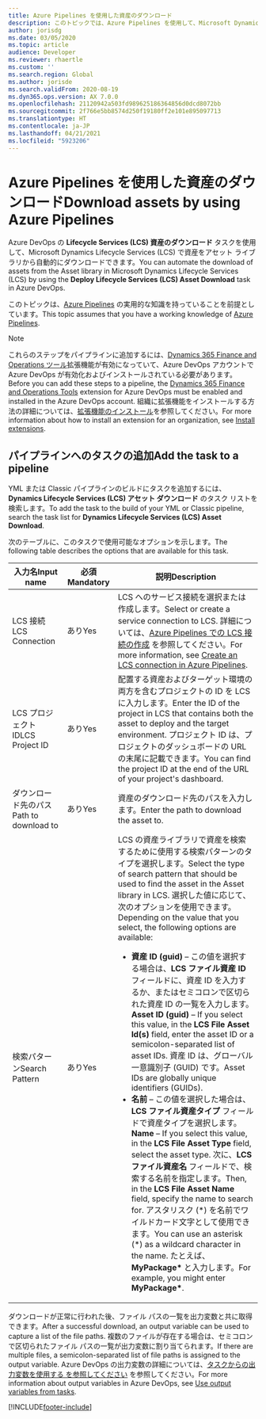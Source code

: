 ```yaml
---
title: Azure Pipelines を使用した資産のダウンロード
description: このトピックでは、Azure Pipelines を使用して、Microsoft Dynamics Lifecycle Services (LCS) で資産をアセット ライブラリからダウンロードする方法について説明します。
author: jorisdg
ms.date: 03/05/2020
ms.topic: article
audience: Developer
ms.reviewer: rhaertle
ms.custom: ''
ms.search.region: Global
ms.author: jorisde
ms.search.validFrom: 2020-08-19
ms.dyn365.ops.version: AX 7.0.0
ms.openlocfilehash: 21120942a503fd989625186364856d0dcd8072bb
ms.sourcegitcommit: 2f766e5bb8574d250f19180ff2e101e895097713
ms.translationtype: HT
ms.contentlocale: ja-JP
ms.lasthandoff: 04/21/2021
ms.locfileid: "5923206"
---
```

# <a name="download-assets-by-using-azure-pipelines"></a><span data-ttu-id="ae0ca-103">Azure Pipelines を使用した資産のダウンロード</span><span class="sxs-lookup"><span data-stu-id="ae0ca-103">Download assets by using Azure Pipelines</span></span>

<span data-ttu-id="ae0ca-104">Azure DevOps の **Lifecycle Services (LCS) 資産のダウンロード** タスクを使用して、Microsoft Dynamics Lifecycle Services (LCS) で資産をアセット ライブラリから自動的にダウンロードできます。</span><span class="sxs-lookup"><span data-stu-id="ae0ca-104">You can automate the download of assets from the Asset library in Microsoft Dynamics Lifecycle Services (LCS) by using the **Deploy Lifecycle Services (LCS) Asset Download** task in Azure DevOps.</span></span>

<span data-ttu-id="ae0ca-105">このトピックは、[Azure Pipelines](/azure/devops/pipelines/get-started/pipelines-get-started) の実用的な知識を持っていることを前提としています。</span><span class="sxs-lookup"><span data-stu-id="ae0ca-105">This topic assumes that you have a working knowledge of [Azure Pipelines](/azure/devops/pipelines/get-started/pipelines-get-started).</span></span>

> [!NOTE]
> <span data-ttu-id="ae0ca-106">これらのステップをパイプラインに追加するには、[Dynamics 365 Finance and Operations ツール](https://marketplace.visualstudio.com/items?itemName=Dyn365FinOps.dynamics365-finops-tools)拡張機能が有効になっていて、Azure DevOps アカウントで Azure DevOps が有効化およびインストールされている必要があります。</span><span class="sxs-lookup"><span data-stu-id="ae0ca-106">Before you can add these steps to a pipeline, the [Dynamics 365 Finance and Operations Tools](https://marketplace.visualstudio.com/items?itemName=Dyn365FinOps.dynamics365-finops-tools) extension for Azure DevOps must be enabled and installed in the Azure DevOps account.</span></span> <span data-ttu-id="ae0ca-107">組織に拡張機能をインストールする方法の詳細については、[拡張機能のインストール](/azure/devops/marketplace/install-extension)を参照してください。</span><span class="sxs-lookup"><span data-stu-id="ae0ca-107">For more information about how to install an extension for an organization, see [Install extensions](/azure/devops/marketplace/install-extension).</span></span>

## <a name="add-the-task-to-a-pipeline"></a><span data-ttu-id="ae0ca-108">パイプラインへのタスクの追加</span><span class="sxs-lookup"><span data-stu-id="ae0ca-108">Add the task to a pipeline</span></span>

<span data-ttu-id="ae0ca-109">YML または Classic パイプラインのビルドにタスクを追加するには、**Dynamics Lifecycle Services (LCS) アセット ダウンロード** のタスク リストを検索します。</span><span class="sxs-lookup"><span data-stu-id="ae0ca-109">To add the task to the build of your YML or Classic pipeline, search the task list for **Dynamics Lifecycle Services (LCS) Asset Download**.</span></span>

<span data-ttu-id="ae0ca-110">次のテーブルに、このタスクで使用可能なオプションを示します。</span><span class="sxs-lookup"><span data-stu-id="ae0ca-110">The following table describes the options that are available for this task.</span></span>

| <span data-ttu-id="ae0ca-111">入力名</span><span class="sxs-lookup"><span data-stu-id="ae0ca-111">Input name</span></span> | <span data-ttu-id="ae0ca-112">必須</span><span class="sxs-lookup"><span data-stu-id="ae0ca-112">Mandatory</span></span> | <span data-ttu-id="ae0ca-113">説明</span><span class="sxs-lookup"><span data-stu-id="ae0ca-113">Description</span></span> |
|---|---|---|
| <span data-ttu-id="ae0ca-114">LCS 接続</span><span class="sxs-lookup"><span data-stu-id="ae0ca-114">LCS Connection</span></span> | <span data-ttu-id="ae0ca-115">あり</span><span class="sxs-lookup"><span data-stu-id="ae0ca-115">Yes</span></span> | <span data-ttu-id="ae0ca-116">LCS へのサービス接続を選択または作成します。</span><span class="sxs-lookup"><span data-stu-id="ae0ca-116">Select or create a service connection to LCS.</span></span> <span data-ttu-id="ae0ca-117">詳細については、[Azure Pipelines での LCS 接続の作成](pipeline-lcs-connection.md) を参照してください。</span><span class="sxs-lookup"><span data-stu-id="ae0ca-117">For more information, see [Create an LCS connection in Azure Pipelines](pipeline-lcs-connection.md).</span></span> |
| <span data-ttu-id="ae0ca-118">LCS プロジェクト ID</span><span class="sxs-lookup"><span data-stu-id="ae0ca-118">LCS Project ID</span></span> | <span data-ttu-id="ae0ca-119">あり</span><span class="sxs-lookup"><span data-stu-id="ae0ca-119">Yes</span></span> | <span data-ttu-id="ae0ca-120">配置する資産およびターゲット環境の両方を含むプロジェクトの ID を LCS に入力します。</span><span class="sxs-lookup"><span data-stu-id="ae0ca-120">Enter the ID of the project in LCS that contains both the asset to deploy and the target environment.</span></span> <span data-ttu-id="ae0ca-121">プロジェクト ID は、プロジェクトのダッシュボードの URL の末尾に記載できます。</span><span class="sxs-lookup"><span data-stu-id="ae0ca-121">You can find the project ID at the end of the URL of your project's dashboard.</span></span> |
| <span data-ttu-id="ae0ca-122">ダウンロード先のパス</span><span class="sxs-lookup"><span data-stu-id="ae0ca-122">Path to download to</span></span> | <span data-ttu-id="ae0ca-123">あり</span><span class="sxs-lookup"><span data-stu-id="ae0ca-123">Yes</span></span> | <span data-ttu-id="ae0ca-124">資産のダウンロード先のパスを入力します。</span><span class="sxs-lookup"><span data-stu-id="ae0ca-124">Enter the path to download the asset to.</span></span> |
| <span data-ttu-id="ae0ca-125">検索パターン</span><span class="sxs-lookup"><span data-stu-id="ae0ca-125">Search Pattern</span></span> | <span data-ttu-id="ae0ca-126">あり</span><span class="sxs-lookup"><span data-stu-id="ae0ca-126">Yes</span></span> | <span data-ttu-id="ae0ca-127">LCS の資産ライブラリで資産を検索するために使用する検索パターンのタイプを選択します。</span><span class="sxs-lookup"><span data-stu-id="ae0ca-127">Select the type of search pattern that should be used to find the asset in the Asset library in LCS.</span></span> <span data-ttu-id="ae0ca-128">選択した値に応じて、次のオプションを使用できます。</span><span class="sxs-lookup"><span data-stu-id="ae0ca-128">Depending on the value that you select, the following options are available:</span></span><ul><li><span data-ttu-id="ae0ca-129">**資産 ID (guid)** – この値を選択する場合は、**LCS ファイル資産 ID** フィールドに、資産 ID を入力するか、またはセミコロンで区切られた資産 ID の一覧を入力します。</span><span class="sxs-lookup"><span data-stu-id="ae0ca-129">**Asset ID (guid)** – If you select this value, in the **LCS File Asset Id(s)** field, enter the asset ID or a semicolon-separated list of asset IDs.</span></span> <span data-ttu-id="ae0ca-130">資産 ID は、グローバル一意識別子 (GUID) です。</span><span class="sxs-lookup"><span data-stu-id="ae0ca-130">Asset IDs are globally unique identifiers (GUIDs).</span></span></li><li><span data-ttu-id="ae0ca-131">**名前** – この値を選択した場合は、**LCS ファイル資産タイプ** フィールドで資産タイプを選択します。</span><span class="sxs-lookup"><span data-stu-id="ae0ca-131">**Name** – If you select this value, in the **LCS File Asset Type** field, select the asset type.</span></span> <span data-ttu-id="ae0ca-132">次に、**LCS ファイル資産名** フィールドで、検索する名前を指定します。</span><span class="sxs-lookup"><span data-stu-id="ae0ca-132">Then, in the **LCS File Asset Name** field, specify the name to search for.</span></span> <span data-ttu-id="ae0ca-133">アスタリスク (\*) を名前でワイルドカード文字として使用できます。</span><span class="sxs-lookup"><span data-stu-id="ae0ca-133">You can use an asterisk (\*) as a wildcard character in the name.</span></span> <span data-ttu-id="ae0ca-134">たとえば、**MyPackage\*** と入力します。</span><span class="sxs-lookup"><span data-stu-id="ae0ca-134">For example, you might enter **MyPackage\***.</span></span></li></ul> |

<span data-ttu-id="ae0ca-135">ダウンロードが正常に行われた後、ファイル パスの一覧を出力変数と共に取得できます。</span><span class="sxs-lookup"><span data-stu-id="ae0ca-135">After a successful download, an output variable can be used to capture a list of the file paths.</span></span> <span data-ttu-id="ae0ca-136">複数のファイルが存在する場合は、セミコロンで区切られたファイル パスの一覧が出力変数に割り当てられます。</span><span class="sxs-lookup"><span data-stu-id="ae0ca-136">If there are multiple files, a semicolon-separated list of file paths is assigned to the output variable.</span></span> <span data-ttu-id="ae0ca-137">Azure DevOps の出力変数の詳細については、[タスクからの出力変数を使用する を参照してください](/azure/devops/pipelines/process/variables#use-output-variables-from-tasks) を参照してください。</span><span class="sxs-lookup"><span data-stu-id="ae0ca-137">For more information about output variables in Azure DevOps, see [Use output variables from tasks](/azure/devops/pipelines/process/variables#use-output-variables-from-tasks).</span></span>


[!INCLUDE[footer-include](../../../includes/footer-banner.md)]